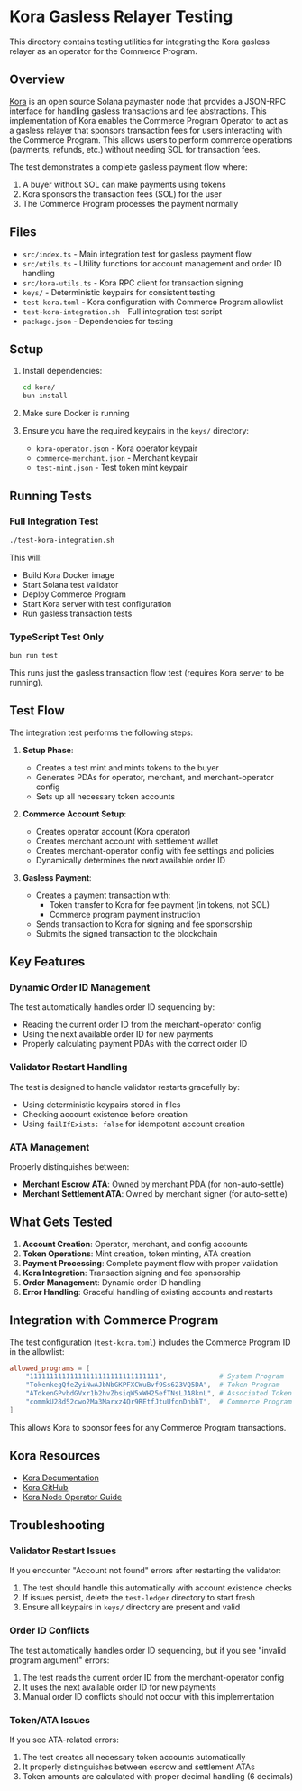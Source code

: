 # Kora Gasless Relayer Testing

This directory contains testing utilities for integrating the Kora gasless relayer as an operator for the Commerce Program.

## Overview

[Kora](https://github.com/solana-foundation/kora) is an open source Solana paymaster node that provides a JSON-RPC interface for handling gasless transactions and fee abstractions. This implementation of Kora enables the Commerce Program Operator to act as a gasless relayer that sponsors transaction fees for users interacting with the Commerce Program. This allows users to perform commerce operations (payments, refunds, etc.) without needing SOL for transaction fees.

The test demonstrates a complete gasless payment flow where:
1. A buyer without SOL can make payments using tokens
2. Kora sponsors the transaction fees (SOL) for the user
3. The Commerce Program processes the payment normally

## Files

- `src/index.ts` - Main integration test for gasless payment flow
- `src/utils.ts` - Utility functions for account management and order ID handling
- `src/kora-utils.ts` - Kora RPC client for transaction signing
- `keys/` - Deterministic keypairs for consistent testing
- `test-kora.toml` - Kora configuration with Commerce Program allowlist
- `test-kora-integration.sh` - Full integration test script
- `package.json` - Dependencies for testing

## Setup

1. Install dependencies:
   ```bash
   cd kora/
   bun install
   ```

2. Make sure Docker is running

3. Ensure you have the required keypairs in the `keys/` directory:
   - `kora-operator.json` - Kora operator keypair
   - `commerce-merchant.json` - Merchant keypair
   - `test-mint.json` - Test token mint keypair

## Running Tests

### Full Integration Test
```bash
./test-kora-integration.sh
```

This will:
- Build Kora Docker image
- Start Solana test validator
- Deploy Commerce Program
- Start Kora server with test configuration
- Run gasless transaction tests

### TypeScript Test Only
```bash
bun run test
```

This runs just the gasless transaction flow test (requires Kora server to be running).

## Test Flow

The integration test performs the following steps:

1. **Setup Phase**:
   - Creates a test mint and mints tokens to the buyer
   - Generates PDAs for operator, merchant, and merchant-operator config
   - Sets up all necessary token accounts

2. **Commerce Account Setup**:
   - Creates operator account (Kora operator)
   - Creates merchant account with settlement wallet
   - Creates merchant-operator config with fee settings and policies
   - Dynamically determines the next available order ID

3. **Gasless Payment**:
   - Creates a payment transaction with:
     - Token transfer to Kora for fee payment (in tokens, not SOL)
     - Commerce program payment instruction
   - Sends transaction to Kora for signing and fee sponsorship
   - Submits the signed transaction to the blockchain

## Key Features

### Dynamic Order ID Management
The test automatically handles order ID sequencing by:
- Reading the current order ID from the merchant-operator config
- Using the next available order ID for new payments
- Properly calculating payment PDAs with the correct order ID

### Validator Restart Handling
The test is designed to handle validator restarts gracefully by:
- Using deterministic keypairs stored in files
- Checking account existence before creation
- Using `failIfExists: false` for idempotent account creation

### ATA Management
Properly distinguishes between:
- **Merchant Escrow ATA**: Owned by merchant PDA (for non-auto-settle)
- **Merchant Settlement ATA**: Owned by merchant signer (for auto-settle)

## What Gets Tested

1. **Account Creation**: Operator, merchant, and config accounts
2. **Token Operations**: Mint creation, token minting, ATA creation
3. **Payment Processing**: Complete payment flow with proper validation
4. **Kora Integration**: Transaction signing and fee sponsorship
5. **Order Management**: Dynamic order ID handling
6. **Error Handling**: Graceful handling of existing accounts and restarts

## Integration with Commerce Program

The test configuration (`test-kora.toml`) includes the Commerce Program ID in the allowlist:
```toml
allowed_programs = [
    "11111111111111111111111111111111",             # System Program
    "TokenkegQfeZyiNwAJbNbGKPFXCWuBvf9Ss623VQ5DA",  # Token Program
    "ATokenGPvbdGVxr1b2hvZbsiqW5xWH25efTNsLJA8knL", # Associated Token Program
    "commkU28d52cwo2Ma3Marxz4Qr9REtfJtuUfqnDnbhT",  # Commerce Program
]
```

This allows Kora to sponsor fees for any Commerce Program transactions.

## Kora Resources

- [Kora Documentation](https://github.com/solana-foundation/kora/blob/main/docs/README.md)
- [Kora GitHub](https://github.com/solana-foundation/kora)
- [Kora Node Operator Guide](https://github.com/solana-foundation/kora/tree/main/docs/operators)

## Troubleshooting

### Validator Restart Issues
If you encounter "Account not found" errors after restarting the validator:
1. The test should handle this automatically with account existence checks
2. If issues persist, delete the `test-ledger` directory to start fresh
3. Ensure all keypairs in `keys/` directory are present and valid

### Order ID Conflicts
The test automatically handles order ID sequencing, but if you see "invalid program argument" errors:
1. The test reads the current order ID from the merchant-operator config
2. It uses the next available order ID for new payments
3. Manual order ID conflicts should not occur with this implementation

### Token/ATA Issues
If you see ATA-related errors:
1. The test creates all necessary token accounts automatically
2. It properly distinguishes between escrow and settlement ATAs
3. Token amounts are calculated with proper decimal handling (6 decimals)
